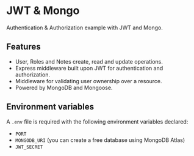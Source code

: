 # JWT & Mongo

Authentication & Authorization example with JWT and Mongo.

## Features

* User, Roles and Notes create, read and update operations.
* Express middleware built upon JWT for authentication and authorization.
* Middleware for validating user ownership over a resource.
* Powered by MongoDB and Mongoose.

## Environment variables

A `.env` file is required with the following environment variables declared:

* `PORT`
* `MONGODB_URI` (you can create a free database using MongoDB Atlas)
* `JWT_SECRET`
